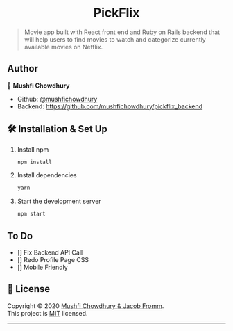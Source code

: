 <h1 align="center">PickFlix</h1>

> Movie app built with React front end and Ruby on Rails backend that will help users to find movies to watch and categorize currently available movies on Netflix.

## Author

👤 **Mushfi Chowdhury**

-   Github: [@mushfichowdhury](https://github.com/mushfichowdhury)
-   Backend: https://github.com/mushfichowdhury/pickflix_backend

## 🛠 Installation & Set Up

1. Install npm

   ```sh
   npm install
   ```

2. Install dependencies

   ```sh
   yarn
   ```

3. Start the development server

   ```sh
   npm start
   ```

## To Do

-   [] Fix Backend API Call
-   [] Redo Profile Page CSS
-   [] Mobile Friendly


## 📝 License

Copyright © 2020 [Mushfi Chowdhury & Jacob Fromm](https://github.com/mushfichowdhury).<br />
This project is [MIT](https://github.com/mushfichowdhury/pickflix-frontend/blob/main/LICENSE) licensed.

---